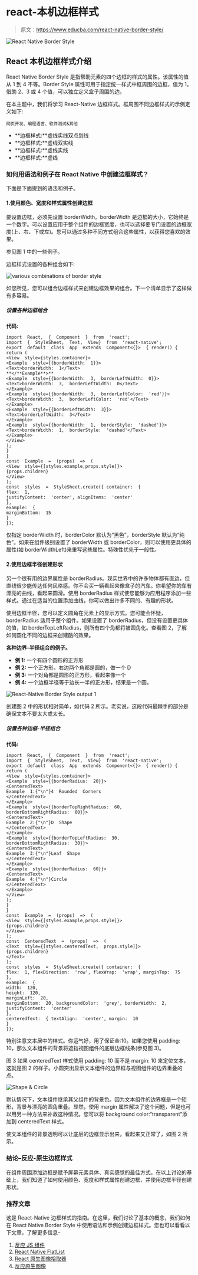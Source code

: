 # react-本机边框样式

> 原文：<https://www.educba.com/react-native-border-style/>

![React Native Border Style](img/737a1b4102f0858d5afa80feaf879720.png)



## React 本机边框样式介绍

React Native Border Style 是指帮助元素的四个边框的样式的属性。该属性的值从 1 到 4 不等。Border Style 属性可用于指定统一样式中框周围的边框，值为 1。借助 2、3 或 4 个值，可以独立定义盒子周围的边。

在本主题中，我们将学习 React-Native 边框样式。框周围不同边框样式的示例定义如下:

<small>网页开发、编程语言、软件测试&其他</small>

*   **边框样式:**虚线实线双点划线
*   **边框样式:**虚线双实线
*   **边框样式:**虚线实线
*   **边框样式:**虚线

### 如何用语法和例子在 React Native 中创建边框样式？

下面是下面提到的语法和例子。

#### 1.使用颜色、宽度和样式属性创建边框

要设置边框，必须先设置 borderWidth。borderWidth 是边框的大小，它始终是一个数字。可以设置应用于整个组件的边框宽度，也可以选择要专门设置的边框宽度(上、右、下或左)。您可以通过多种不同方式组合这些属性，以获得您喜欢的效果。

参见图 1 中的一些例子。

边框样式设置的各种组合如下:

![various combinations of border style](img/ba538ab2786bf65a348d147da045fe1c.png)



如您所见，您可以组合边框样式来创建边框效果的组合。下一个清单显示了这样做有多容易。

##### 设置各种边框组合

**代码:**

```
import  React,  {  Component  }  from  'react';
import  {  StyleSheet,  Text,  View}  from  'react-native';
export  default  class  App  extends  Component<{}>  { render() {
return (
<View  style={styles.container}>
<Example  style={{borderWidth:  1}}>
<Text>borderWidth:  1</Text>
**</**Example**>**
<Example  style={{borderWidth:  3,  borderLeftWidth:  0}}>
<Text>borderWidth:  3,  borderLeftWidth:  0</Text>
</Example>
<Example  style={{borderWidth:  3,  borderLeftColor:  'red'}}>
<Text>borderWidth:  3,  borderLeftColor:  'red'</Text>
</Example>
<Example  style={{borderLeftWidth:  3}}>
<Text>borderLeftWidth:  3</Text>
</Example>
<Example  style={{borderWidth:  1,  borderStyle:  'dashed'}}>
<Text>borderWidth:  1,  borderStyle:  'dashed'</Text>
</Example>
</View>
);
}
}
const  Example  =  (props)  =>  (
<View  style={[styles.example,props.style]}>
{props.children}
</View>
);
const  styles  =  StyleSheet.create({ container:  {
flex:  1,
justifyContent:  'center', alignItems:  'center'
},
example:  {
marginBottom:  15
}
});
```

仅指定 borderWidth 时，borderColor 默认为“黑色”，borderStyle 默认为“纯色”。如果在组件级别设置了 borderWidth 或 borderColor，则可以使用更具体的属性(如 borderWidthLeft)来重写这些属性。特殊性优先于一般性。

#### 2.使用边框半径创建形状

另一个很有用的边界属性是 borderRadius。现实世界中的许多物体都有直边，但直线很少能传达任何风格感。你不会买一辆看起来像盒子的汽车。你希望你的车有漂亮的曲线，看起来圆滑。使用 borderRadius 样式使您能够为应用程序添加一些样式。通过在适当的位置添加曲线，你可以做出许多不同的、有趣的形状。

使用边框半径，您可以定义圆角在元素上的显示方式。您可能会怀疑，borderRadius 适用于整个组件。如果设置了 borderRadius，但没有设置更具体的值，如 borderTopLeftRadius，则所有四个角都将被圆角化。查看图 2，了解如何圆化不同的边框来创建酷的效果。

**各种边界-半径组合的例子。**

*   **例 1:** 一个有四个圆形的正方形
*   **例 2:** 一个正方形，右边两个角都是圆的，做一个 D
*   **例 3:** 一个对角都是圆形的正方形，看起来像一个
*   **例 4:** 一个边框半径等于边长一半的正方形，结果是一个圆。

![React-Native Border Style output 1](img/a4c0999457921d48a94a3423554fe97c.png)



创建图 2 中的形状相对简单，如代码 2 所示。老实说，这段代码最棘手的部分是确保文本不要太大或太长。

##### 设置各种边框-半径组合

**代码:**

```
import  React,  {  Component  }  from  'react';
import  {  StyleSheet,  Text,  View}  from  'react-native';
export  default  class  App  extends  Component<{}>  { render() {
return (
<View  style={styles.container}>
<Example  style={{borderRadius:  20}}>
<CenteredText>
Example  1:{"\n"}4  Rounded  Corners
</CenteredText>
</Example>
<Example  style={{borderTopRightRadius:  60,
borderBottomRightRadius:  60}}>
<CenteredText>
Example  2:{"\n"}D  Shape
</CenteredText>
</Example>
<Example  style={{borderTopLeftRadius:  30,
borderBottomRightRadius:  30}}>
<CenteredText>
Example  3:{"\n"}Leaf  Shape
</CenteredText>
</Example>
<Example  style={{borderRadius:  60}}>
<CenteredText>
Example  4:{"\n"}Circle
</CenteredText>
</Example>
</View>
);
}
}
const  Example  =  (props)  =>  (
<View  style={[styles.example,props.style]}>
{props.children}
</View>
);
const  CenteredText  =  (props)  =>  (
<Text  style={[styles.centeredText,  props.style]}>
{props.children}
</Text>
);
const  styles  =  StyleSheet.create({ container:  {
flex:  1, flexDirection:  'row', flexWrap:  'wrap', marginTop:  75
},
example:  {
width:  120,
height:  120,
marginLeft:  20,
marginBottom:  20, backgroundColor:  'grey', borderWidth:  2, justifyContent:  'center'
},
centeredText:  { textAlign:  'center', margin:  10
}
});
```

特别注意文本居中的样式。你运气好，用了保证金:10。如果您使用 padding: 10，那么文本组件的背景将遮挡视图组件的底层边框线条(参见图 3)。

图 3 如果 centeredText 样式使用 padding: 10 而不是 margin: 10 来定位文本，这就是图 2 的样子。小圆突出显示文本组件的边界框与视图组件的边界重叠的点。

![Shape & Circle](img/860243a4e2c6c0556bb391ea804be51c.png)



默认情况下，文本组件继承其父组件的背景色。因为文本组件的边界框是一个矩形，背景与漂亮的圆角重叠。显然，使用 margin 属性解决了这个问题，但是也可以用另一种方法来补救这种情况。您可以将 background color:“transparent”添加到 centeredText 样式。

使文本组件的背景透明可以让底层的边框显示出来，看起来又正常了，如图 2 所示。

### 结论–反应-原生边框样式

在组件周围添加边框是赋予屏幕元素具体、真实感觉的最佳方式。在以上讨论的基础上，我们知道了如何使用颜色、宽度和样式属性创建边框，并使用边框半径创建形状。

### 推荐文章

这是 React-Native 边框样式的指南。在这里，我们讨论了基本的概念，我们如何在 React Native Border Style 中使用语法和示例创建边框样式。您也可以看看以下文章，了解更多信息–

1.  [反应 JS 组件](https://www.educba.com/react-js-components/)
2.  [React Native FlatList](https://www.educba.com/react-native-flatlist/)
3.  [React 原生图像拾取器](https://www.educba.com/react-native-image-picker/)
4.  [反应原生图像](https://www.educba.com/react-native-image/)